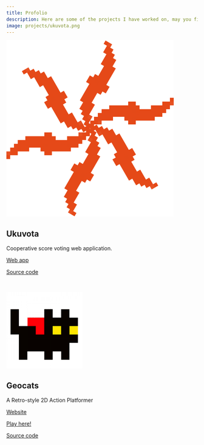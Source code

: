 ```yaml
---
title: Profolio
description: Here are some of the projects I have worked on, may you find something you enjoy.
image: projects/ukuvota.png
---
```




[![Ukuvota](/static/projects/ukuvota.png)](https://ukuvota.world/)

## Ukuvota

Cooperative score voting web application.

[Web app](https://dev.ukuvota.world/)

[Source code](https://github.com/waotzi/ukuvota)

<br/>

[![Geocats](/static/projects/geocats.png)](https://geocats.netlify.app/)

## Geocats

A Retro-style 2D Action Platformer

[Website](https://geocats.netlify.app/)

[Play here!](https://nonaco.itch.io/geocats)

[Source code](https://github.com/waotzi/geocats)


